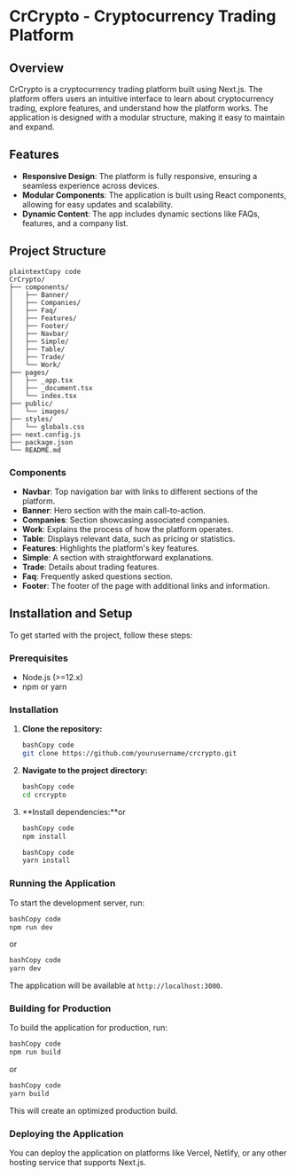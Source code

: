 # CrCrypto - Cryptocurrency Trading Platform

## Overview

CrCrypto is a cryptocurrency trading platform built using Next.js. The platform offers users an intuitive interface to learn about cryptocurrency trading, explore features, and understand how the platform works. The application is designed with a modular structure, making it easy to maintain and expand.

## Features

- **Responsive Design**: The platform is fully responsive, ensuring a seamless experience across devices.
- **Modular Components**: The application is built using React components, allowing for easy updates and scalability.
- **Dynamic Content**: The app includes dynamic sections like FAQs, features, and a company list.

## Project Structure

```
plaintextCopy code
CrCrypto/
├── components/
│   ├── Banner/
│   ├── Companies/
│   ├── Faq/
│   ├── Features/
│   ├── Footer/
│   ├── Navbar/
│   ├── Simple/
│   ├── Table/
│   ├── Trade/
│   └── Work/
├── pages/
│   ├── _app.tsx
│   ├── _document.tsx
│   └── index.tsx
├── public/
│   └── images/
├── styles/
│   └── globals.css
├── next.config.js
├── package.json
└── README.md

```

### Components

- **Navbar**: Top navigation bar with links to different sections of the platform.
- **Banner**: Hero section with the main call-to-action.
- **Companies**: Section showcasing associated companies.
- **Work**: Explains the process of how the platform operates.
- **Table**: Displays relevant data, such as pricing or statistics.
- **Features**: Highlights the platform's key features.
- **Simple**: A section with straightforward explanations.
- **Trade**: Details about trading features.
- **Faq**: Frequently asked questions section.
- **Footer**: The footer of the page with additional links and information.

## Installation and Setup

To get started with the project, follow these steps:

### Prerequisites

- Node.js (>=12.x)
- npm or yarn

### Installation

1. **Clone the repository:**
    
    ```bash
    bashCopy code
    git clone https://github.com/yourusername/crcrypto.git
    
    ```
    
2. **Navigate to the project directory:**
    
    ```bash
    bashCopy code
    cd crcrypto
    
    ```
    
3. **Install dependencies:**or
    
    ```bash
    bashCopy code
    npm install
    
    ```
    
    ```bash
    bashCopy code
    yarn install
    
    ```
    

### Running the Application

To start the development server, run:

```bash
bashCopy code
npm run dev

```

or

```bash
bashCopy code
yarn dev

```

The application will be available at `http://localhost:3000`.

### Building for Production

To build the application for production, run:

```bash
bashCopy code
npm run build

```

or

```bash
bashCopy code
yarn build

```

This will create an optimized production build.

### Deploying the Application

You can deploy the application on platforms like Vercel, Netlify, or any other hosting service that supports Next.js.
